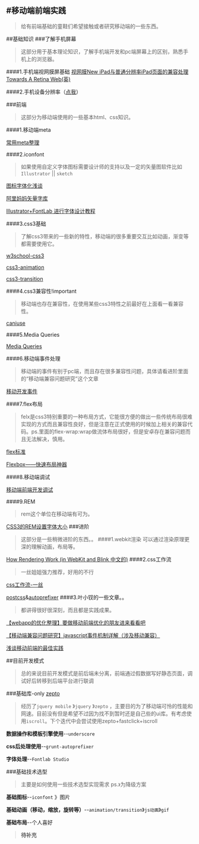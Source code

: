 #移动端前端实践
----------
>给有前端基础的童鞋们希望接触或者研究移动端的一些东西。

##基础知识
###了解手机屏幕
>这部分用于基本理论知识，了解手机端开发和pc端屏幕上的区别，熟悉手机上的浏览器。

####1.手机端视网膜屏基础
[视网膜New iPad与普通分辨率iPad页面的兼容处理](http://www.zhangxinxu.com/wordpress/2012/10/new-pad-retina-devicepixelratio-css-page/)
[Towards A Retina Web(英)](http://www.smashingmagazine.com/2012/08/20/towards-retina-web/)

####2.手机设备分辨率（[点我](http://screensiz.es/phone)）

###前端
>这部分为移动端使用的一些基本html、css知识。

####1.移动端meta

[常用meta整理](http://segmentfault.com/blog/ciaocc/1190000002407912)

####2.iconfont
>如果使用自定义字体图标需要设计师的支持以及一定的矢量图软件比如`Illustrator` || `sketch`

[图标字体化浅谈](http://isux.tencent.com/icon-font.html)

[阿里妈妈矢量字库](http://www.iconfont.cn/)

[Illustrator+FontLab 进行字体设计教程](http://www.jb51.net/Illustrator/24482.html)

####3.css3基础
>了解css3带来的一些新的特性，移动端的很多重要交互比如动画，渐变等都需要使用它。

[w3school-css3](http://www.w3school.com.cn/css3/)

[css3-animation](http://www.w3cplus.com/content/css3-animation/)

[css3-transition](http://www.w3cplus.com/content/css3-transition/)

####4.css3兼容性!important
>移动端也存在兼容性，在使用某些css3特性之前最好在上面看一看兼容性。

[caniuse](http://caniuse.com/)

####5.Media Queries

[Media Queries](http://www.w3cplus.com/content/css3-media-queries)

####6.移动端事件处理
>移动端的事件有别于pc端，而且存在很多兼容性问题，具体请看进阶里面的“移动端兼容问题研究”这个文章

[移动开发事件](https://github.com/jtyjty99999/mobileTech#%E7%A7%BB%E5%8A%A8%E5%BC%80%E5%8F%91%E4%BA%8B%E4%BB%B6)

####7.flex布局
>felx是css3特别重要的一种布局方式，它能很方便的做出一些传统布局很难实现的方式而且兼容性良好，但是注意在正式使用的时候加上相关的兼容代码。ps.里面的flex-wrap:wrap做流体布局很好，但是安卓存在兼容问题而且无法解决，慎用。

[flex标准](http://www.w3.org/TR/css-flexbox-1/)

[Flexbox——快速布局神器](http://www.w3cplus.com/css3/flexbox-basics.html)

####8.移动端调试

[移动端前端开发调试](http://yujiangshui.com/multidevice-frontend-debug/)

####9.REM
>rem这个单位在移动端有可为。

[CSS3的REM设置字体大小](http://www.w3cplus.com/css3/define-font-size-with-css3-rem)
###进阶
>这部分是一些稍微进阶的东西。。
####1.webkit渲染
>可以通过渲染原理更深的理解动画，布局等。

[How Rendering Work (in WebKit and Blink 中文的)](https://www.zybuluo.com/rogeryi/note/18709)
####2.css工作流
>一丝姐姐强力推荐，好用的不行

[css工作流-一丝](http://yisibl.github.io/share/css-workflow.html#/1)

[postcss](https://github.com/postcss/postcss)&[autoprefixer](https://github.com/postcss/autoprefixer)
####3.叶小钗的一些文章。。
>都讲得很好很深刻，而且都是实践成果。

[【webapp的优化整理】要做移动前端优化的朋友进来看看吧](http://www.cnblogs.com/yexiaochai/p/3759959.html)

[【移动端兼容问题研究】javascript事件机制详解（涉及移动兼容）](http://www.cnblogs.com/yexiaochai/p/3462657.html)

[浅谈移动前端的最佳实践](http://www.cnblogs.com/yexiaochai/p/4219523.html)

##目前开发模式
>总的来说目前开发模式是前后端未分离，前端通过假数据写好静态页面，调试好后转移到后端平台进行联调

###基础库-only [zepto](http://www.html-5.cn/Manual/Zepto/)
>经历了`jquery mobile` 》`jquery` 》`zepto` ，主要目的为了移动端可怜的性能和网速。目前没有但是希望不过因为找不到暂时还是自己些的ui库。有考虑使用`iscroll`。下个迭代中会尝试使用zepto+fastclick+iscroll

**数据操作和模板引擎使用**--`underscore`

**css后处理使用**--`grunt-autoprefixer`

**字体处理**--`Fontlab Studio`

###基础技术选型
>主要是如何使用一些技术选型实现需求
ps.`》`为降级方案

**基础图标**--`iconfont` 》图片

**基础动画（移动，缩放，旋转等）**--`animation/transition`》`js动画`》`gif`

**基础布局**--个人喜好

>**待补充**